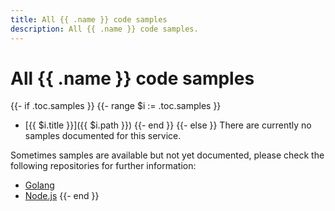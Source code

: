```yaml
---
title: All {{ .name }} code samples
description: All {{ .name }} code samples.
---
```


# All {{ .name }} code samples

{{- if .toc.samples }}
{{- range $i := .toc.samples }}
- [{{ $i.title }}]({{ $i.path }})
{{- end }}
{{- else }}
There are currently no samples documented for this service.

Sometimes samples are available but not yet documented, please check the following repositories for further information:

- [Golang](https://github.com/animeapis/golang-samples)
- [Node.js](https://github.com/animeapis/nodejs-samples)
{{- end }}
